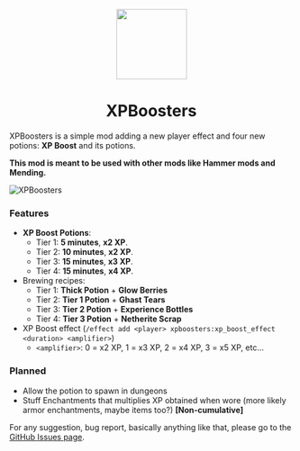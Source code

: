 <p align="center">
  <image src="./media/logo.png" height="125" width="125">
  <h1 align="center">XPBoosters</h1>
</p>

XPBoosters is a simple mod adding a new player effect and four new potions: **XP Boost** and its potions.

**This mod is meant to be used with other mods like Hammer mods and Mending.**

![XPBoosters](https://cdn.modrinth.com/data/zTbCfijz/images/ee1e1bb4676fd1b7ced15ac612f3b3a949ddd7c3.png)

### Features
- **XP Boost Potions**:
  - Tier 1: **5 minutes**, **x2 XP**.
  - Tier 2: **10 minutes**, **x2 XP**.
  - Tier 3: **15 minutes**, **x3 XP**.
  - Tier 4: **15 minutes**, **x4 XP**.
- Brewing recipes:
  - Tier 1: **Thick Potion** + **Glow Berries**
  - Tier 2: **Tier 1 Potion** + **Ghast Tears**
  - Tier 3: **Tier 2 Potion** + **Experience Bottles**
  - Tier 4: **Tier 3 Potion** + **Netherite Scrap**
- XP Boost effect (`/effect add <player> xpboosters:xp_boost_effect <duration> <amplifier>`)
  - `<amplifier>`: 0 = x2 XP, 1 = x3 XP, 2 = x4 XP, 3 = x5 XP, etc...

### Planned
- Allow the potion to spawn in dungeons
- Stuff Enchantments that multiplies XP obtained when wore (more likely armor enchantments, maybe items too?) **[Non-cumulative]**

For any suggestion, bug report, basically anything like that, please go to the [GitHub Issues page](https://github.com/VELD-Dev/XPBoosters/issues).
